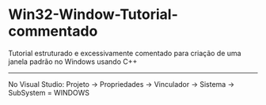 # Win32-Window-Tutorial-commentado
Tutorial estruturado e excessivamente comentado para criação de uma janela padrão no Windows usando C++

-------------------------------------------------------------------------------------------------------

No Visual Studio: Projeto -> Propriedades -> Vinculador -> Sistema -> SubSystem = WINDOWS
